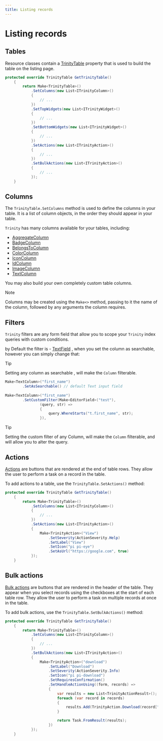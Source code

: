 ```yaml
---
title: Listing records 
---
```


# Listing records

## Tables

Resource classes contain a [TrinityTable](~/api/AbanoubNassem.Trinity.Components.TrinityTable.yml) property that is used
to build the table on the listing page.

```csharp
protected override TrinityTable GetTrinityTable()
    {
        return Make<TrinityTable>()
            .SetColumns(new List<ITrinityColumn>()
            {
                // ...
            })
            .SetTopWidgets(new List<ITrinityWidget>()
            {
                // ...
            })
            .SetBottomWidgets(new List<ITrinityWidget>()
            {
                // ...
            })
            .SetActions(new List<ITrinityAction>()
            {
                // ...
            })
            .SetBulkActions(new List<ITrinityAction>()
            {
                // ...
            });
    }
```

## Columns

The `TrinityTable.SetColumns` method is used to define the columns in your table. It is a list of column objects, in the
order they should appear in your table.

`Trinity` has many columns available for your tables, including:

- [AggregateColumn](./columns/aggregate-column.md)
- [BadgeColumn](./columns/badge-column.md)
- [BelongsToColumn](./columns/belongs-to-column.md)
- [ColorColumn](./columns/color-column.md)
- [IconColumn](./columns/icon-column.md)
- [IdColumn](./columns/id-column.md)
- [ImageColumn](./columns/image-column.md)
- [TextColumn](./columns/text-column.md)

You may also build your own completely custom table columns.

> [!NOTE]
> Columns may be created using the `Make<>` method, passing to it the name of the column, followed by any arguments the column requires.

## Filters

`Trinity` filters are any form field that allow you to scope your `Trinity` index queries with custom conditions.

by Default the filter is - [TextField](../forms/fields/text-field.md) , when you set the column as searchable, however
you can simply change that:

> [!TIP]
> Setting any column as searchable , will make the `Column` filterable.

```csharp
Make<TextColumn>("first_name")
        .SetAsSearchable() // default Text input field
        
Make<TextColumn>("first_name")
        .SetCustomFilter(Make<EditorField>("test"),
                (query, str) =>
                {
                    query.WhereStarts("t.first_name", str);
                }),
```

> [!TIP]
> Setting the custom filter of any Column, will make the `Column` filterable, and will allow you to alter the query.

## Actions

[Actions](./actions.md#single-actions) are buttons that are rendered at the end of table rows. They allow the user to perform a task on a
record in the table.

To add actions to a table, use the `TrinityTable.SetActions()` method:

```csharp
protected override TrinityTable GetTrinityTable()
    {
        return Make<TrinityTable>()
            .SetColumns(new List<ITrinityColumn>()
            {
                // ...
            })
            .SetActions(new List<ITrinityAction>()
            {
                Make<TrinityAction>("View")
                    .SetSeverity(ActionSeverity.Help)
                    .SetLabel("View")
                    .SetIcon("pi pi-eye")
                    .SetAsUrl("https://google.com", true)
            });
    }
```

## Bulk actions

[Bulk actions](./actions.md#bulk-actions) are buttons that are rendered in the header of the table. They appear when you
select records using the checkboxes at the start of each table row. They allow the user to perform a task on multiple
records at once in the table.

To add bulk actions, use the `TrinityTable.SetBulkActions()` method:

```csharp
protected override TrinityTable GetTrinityTable()
    {
        return Make<TrinityTable>()
            .SetColumns(new List<ITrinityColumn>()
            {
                // ...
            })
            .SetBulkActions(new List<ITrinityAction>()
            {
                Make<TrinityAction>("download")
                    .SetLabel("Download")
                    .SetSeverity(ActionSeverity.Info)
                    .SetIcon("pi pi-download")
                    .SetRequiresConfirmation()
                    .SetHandleActionUsing((form, records) =>
                    {
                        var results = new List<TrinityActionResult>();
                        foreach (var record in records)
                        {
                            results.Add(TrinityAction.Download(record["file_url"], record["file_name"]));
                        }

                        return Task.FromResult(results);
                    })
            });
    }
```